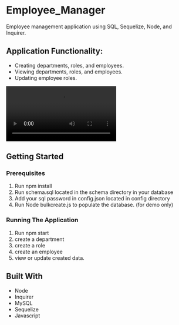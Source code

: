 # Employee_Manager 

Employee management application using SQL, Sequelize, Node, and Inquirer.

## Application Functionality:

 * Creating departments, roles, and employees.
 * Viewing departments, roles, and employees.
 * Updating employee roles.

![app demo](https://i.gyazo.com/2ade67c0219b6370c2bdac34b78642ec.mp4)

## Getting Started

### Prerequisites

1. Run npm install
2. Run schema.sql located in the schema directory in your database
3. Add your sql password in config.json located in config directory
4. Run Node bulkcreate.js to populate the database. (for demo only)

### Running The Application

1. Run npm start
2. create a department
3. create a role
4. create an employee
5. view or update created data. 

## Built With
* Node 
* Inquirer
* MySQL
* Sequelize
* Javascript